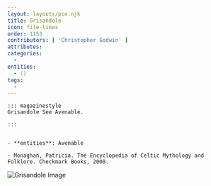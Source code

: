 ```yaml
---
layout: layouts/pce.njk
title: Grisandole
icon: file-lines
order: 1153
contributors: [ 'Christopher Godwin' ]
attributes:
categories:
  - 
entities:
  - ()
tags:
  - 
---
```

``` tab [group1:Info]
::: magazinestyle
Grisandole See Avenable.

:::
```
``` tab [group1:Attributes]
```
``` tab [group1:Entities]
- **entities**: Avenable
```
``` tab [group1:Sources]
- Monaghan, Patricia. The Encyclopedia of Celtic Mythology and Folklore. Checkmark Books, 2008.
```
![Grisandole Image]([None])
